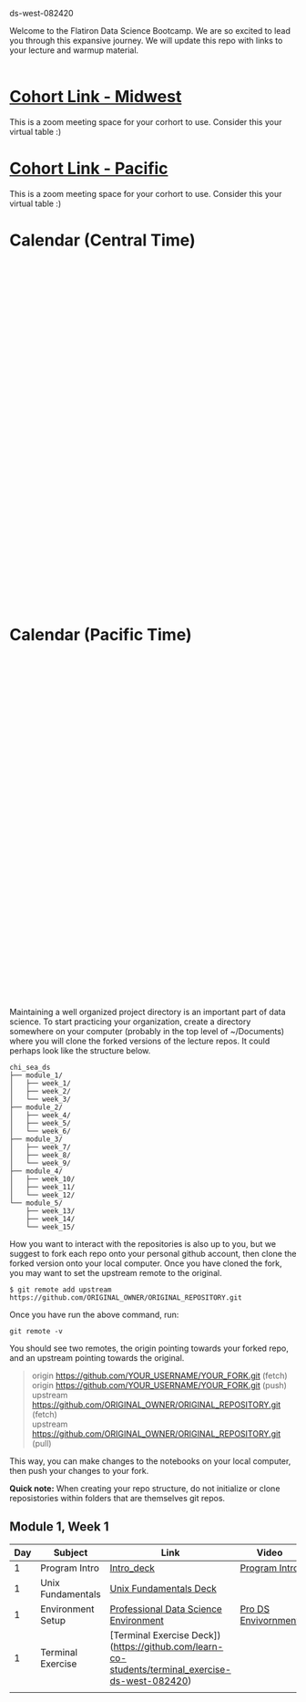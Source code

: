 
ds-west-082420

Welcome to the Flatiron Data Science Bootcamp.  We are so excited to lead you through this expansive journey.  We will update this repo with links to your lecture and warmup material. <br><br>

# [Cohort Link - Midwest]()
This is a zoom meeting space for your corhort to use. Consider this your virtual table :)

# [Cohort Link - Pacific ]()
This is a zoom meeting space for your corhort to use. Consider this your virtual table :)


# Calendar (Central Time)
<iframe src="" style="border: 0" width="800" height="600" frameborder="0" scrolling="no"></iframe>

# Calendar (Pacific Time)
<iframe src="" style="border: 0" width="800" height="600" frameborder="0" scrolling="no"></iframe>
<br>
<br>
Maintaining a well organized project directory is an important part of data science. To start practicing your organization, create a directory somewhere on your computer (probably in the top level of ~/Documents) where you will clone the forked versions of the lecture repos.  It could perhaps look like the structure below.

```
chi_sea_ds
├── module_1/ 
│   ├── week_1/ 
│   ├── week_2/ 
│   └── week_3/ 
├── module_2/ 
│   ├── week_4/ 
│   ├── week_5/ 
│   └── week_6/ 
├── module_3/ 
│   ├── week_7/ 
│   ├── week_8/ 
│   └── week_9/ 
├── module_4/ 
│   ├── week_10/    
│   ├── week_11/ 
│   └── week_12/ 
└── module_5/ 
    ├── week_13/ 
    ├── week_14/ 
    └── week_15/ 
```

How you want to interact with the repositories is also up to you, but we suggest to fork each repo onto your personal github account, then clone the forked version onto your local computer. Once you have cloned the fork, you may want to set the upstream remote to the original.

`
$ git remote add upstream https://github.com/ORIGINAL_OWNER/ORIGINAL_REPOSITORY.git
` 

Once you have run the above command, run:

`
git remote -v
`

You should see two remotes, the origin pointing towards your forked repo, and an upstream pointing towards the original.

> origin    https://github.com/YOUR_USERNAME/YOUR_FORK.git (fetch)<br>
> origin    https://github.com/YOUR_USERNAME/YOUR_FORK.git (push)<br>
> upstream  https://github.com/ORIGINAL_OWNER/ORIGINAL_REPOSITORY.git (fetch)<br>
> upstream  https://github.com/ORIGINAL_OWNER/ORIGINAL_REPOSITORY.git (pull)<br>

This way, you can make changes to the notebooks on your local computer, then push your changes to your fork.  

**Quick note:** When creating your repo structure, do not initialize or clone reposistories within folders that are themselves git repos.  

## Module 1, Week 1
| Day | Subject           | Link                                                                                                                                                                   | Video                   |
|-----|-------------------|------------------------------------------------------------------------------------------------------------------------------------------------------------------------|-------------------------|
|   1 | Program Intro     | [Intro_deck]()                                                                                                                                                         | [Program Intro]()       |
|   1 | Unix Fundamentals | [Unix Fundamentals Deck]()                                                                                                                                             |                         |
|   1 | Environment Setup | [Professional Data Science Environment](https://docs.google.com/presentation/d/1-GZy9KEZWd0aBbs8l1tdYFLhtsLH3jSW1TtDCeWOVlk/edit#slide=id.g5b87c484ed_1_154)           | [Pro DS Envivornment]() |
|   1 | Terminal Exercise | [Terminal Exercise Deck])(https://github.com/learn-co-students/terminal_exercise-ds-west-082420) |                         |
|     |                   |                                                                                                                                                                        |                         |
